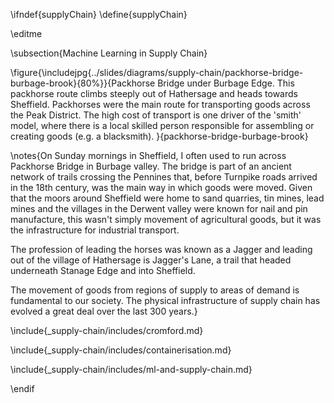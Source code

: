 \ifndef{supplyChain}
\define{supplyChain}

\editme

\subsection{Machine Learning in Supply Chain}

\figure{\includejpg{../slides/diagrams/supply-chain/packhorse-bridge-burbage-brook}{80%}}{Packhorse Bridge under Burbage Edge. This packhorse route climbs steeply out of Hathersage and heads towards Sheffield. Packhorses were the main route for transporting goods across the Peak District. The high cost of transport is one driver of the 'smith' model, where there is a local skilled person responsible for assembling or creating goods (e.g. a blacksmith). }{packhorse-bridge-burbage-brook}

\notes{On Sunday mornings in Sheffield, I often used to run across Packhorse Bridge in Burbage valley. The bridge is part of an ancient network of trails crossing the Pennines that, before Turnpike roads arrived in the 18th century, was the main way in which goods were moved. Given that the moors around Sheffield were home to sand quarries, tin mines, lead mines and the villages in the Derwent valley were known for nail and pin manufacture, this wasn't simply movement of agricultural goods, but it was the infrastructure for industrial transport.

The profession of leading the horses was known as a Jagger and leading out of the village of Hathersage is Jagger's Lane, a trail that headed underneath Stanage Edge and into Sheffield. 

The movement of goods from regions of supply to areas of demand is fundamental to our society. The physical infrastructure of supply chain has evolved a great deal over the last 300 years.}

\include{_supply-chain/includes/cromford.md}

\include{_supply-chain/includes/containerisation.md}

\include{_supply-chain/includes/ml-and-supply-chain.md}


\endif
